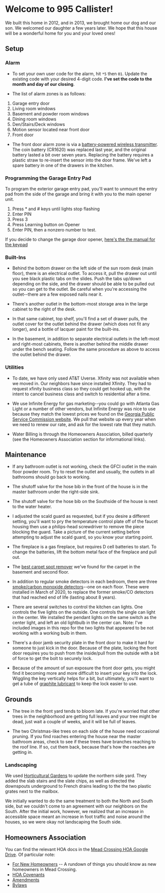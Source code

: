 # Welcome to 995 Callister!

We built this home in 2012, and in 2013, we brought home our dog and
our son. We welcomed our daughter a few years later. We hope that this
house will be a wonderful home for you and your loved ones!

## Setup

### Alarm

* To set your own user code for the alarm, hit `*5` then `01`. Update
the existing code with your desired 4-digit code. **I've set the code to
the month and day of our closing**.

* The list of alarm zones is as follows:

1. Garage entry door
2. Living room windows
3. Basement and powder room windows
4. Dining room windows
5. Den/Stairs/Deck windows
6. Motion sensor located near front door
7. Front door

* The front door alarm zone is via a [battery-powered wireless
transmitter](https://cdn.shopify.com/s/files/1/1659/9809/files/plunger_datasheet_hires.pdf?16841792121202968471). The
coin battery (CR1620) was replaced last year, and the original battery
lasted a bit over seven years. Replacing the battery requires a
plastic straw to re-insert the sensor into the door frame. We've left
a spare battery in one of the drawers in the kitchen.

### Programming the Garage Entry Pad

To program the exterior garage entry pad, you'll want to unmount the
entry pad from the side of the garage and bring it with you to the
main opener unit.

1. Press * and # keys until lights stop flashing
2. Enter PIN
3. Press 3
4. Press Learning button on Opener
5. Enter PIN, then a nonzero number to test.

If you decide to change the garage door opener, [here's the the manual
for the
keypad](https://support.chamberlaingroup.com/s/article/Clicker-Model-KLIK2U-Wireless-Keyless-Entry-Owner-s-Manual-1484145607826)

### Built-Ins

* Behind the bottom drawer on the left side of the sun room desk (main
floor), there is an electrical outlet. To access it, pull the drawer
out until you see black plastic tabs on the slides. Push the tabs
up/down depending on the side, and the drawer should be able to be
pulled out so you can get to the outlet. Be careful when you're
accessing the outlet--there are a few exposed nails near it.

* There's another outlet in the bottom-most storage area in the large
cabinet to the right of the desk.

* In that same cabinet, top shelf, you'll find a set of drawer pulls,
the outlet cover for the outlet behind the drawer (which does not fit
any longer), and a bottle of lacquer paint for the built-ins. 

* In the basement, in addition to separate electrical outlets in the
left-most and right-most cabinets, there is another behind the middle
drawer under the bench seating. Follow the same procedure as above to
access the outlet behind the drawer.

### Utilities

* To date, we have only used AT&T Uverse. Xfinity was not available when
we moved in. Our neighbors have since installed Xfinity. They had to
request xfinity business class so they could get hooked up, with the
intent to cancel business class and switch to residential after a
time.

* We use Infinite Energy for gas marketing--you could go with Atlanta
Gas Light or a number of other vendors, but Infinite Energy was nice
to use because they match the lowest prices we found on the [Georgia
Public Service Commission
website](https://psc.ga.gov/utilities/natural-gas/marketers-pricing-index/). We
pull that website up every year when we need to renew our rate, and
ask for the lowest rate that they match.

* Water Billing is through the Homeowners Association, billed
quarterly (see the Homeowners Association section for informational
links).

## Maintenance

* If any bathroom outlet is not working, check the GFCI outlet in the
main floor powder room. Try to reset the outlet and usually, the
outlets in all bathrooms should go back to working.

* The shutoff valve for the hose bib in the front of the house is in the
master bathroom under the right-side sink.

* The shutoff valve for the hose bib on the Southside of the house is
next to the water heater.

* I adjusted the scald guard as requested, but if you desire a
different setting, you'll want to pry the temperature control plate
off of the faucet housing then use a philips-head screwdriver to
remove the piece blocking the guard. Take a picture of the current
setting before attempting to adjust the scald guard, so you know your
starting point.

* The fireplace is a gas fireplace, but requires D cell batteries to
start. To change the batteries, lift the bottom metal face of the
fireplace and pull out.

* The [best carpet spot
remover](https://smile.amazon.com/Folex-Carpet-Spot-Remover-32/dp/B001B0V5GG?sa-no-redirect=1)
we've found for the carpet in the basement and second floor.

* In addition to regular smoke detectors in each bedroom, there are
three [smoke/carbon monoxide
detectors](https://smile.amazon.com/gp/product/B07B8VGHJH/ref=ppx_yo_dt_b_asin_title_o05_s00?ie=UTF8&psc=1)--one
on each floor. These were installed in March of 2020, to replace the
former smoke/CO detectors that had reached end of life (lasting about
8 years).

* There are several switches to control the kitchen can lights. One
controls the five lights on the outside. One controls the single can
light in the center. We installed the pendant lights on the same
switch as the center light, and left an old lightbulb in the center
can. Note: I've included images in this repo for the two lights that
appeared to be not working with a working bulb in them.

* There's a door jamb security plate in the front door to make it hard
for someone to just kick in the door. Because of the plate, locking
the front door requires you to push from the inside/pull from the
outside with a bit of force to get the bolt to securely lock.

* Because of the amount of sun exposure the front door gets, you might
find it becoming more and more difficult to insert your key into the
lock. Wiggling the key vertically helps for a bit, but ultimately,
you'll want to get a tube of [graphite
lubricant](https://www.homedepot.com/p/Hillman-3-g-Powdered-Graphite-Lubricant-703185/100137063)
to keep the lock easier to use.

## Grounds

* The tree in the front yard tends to bloom late. If you're worried
that other trees in the neighborhood are getting full leaves and your
tree might be dead, just wait a couple of weeks, and it will be full
of leaves.

* The two Christmas-like trees on each side of the house need
occasional pruning. If you find roaches entering the house near the
master bathroom areas, check to see if these trees have branches
reaching to the roof line. If so, cut them back, because that's how
the roaches are getting in.

### Landscaping

We used [Horticultural Gardens](http://horticulturalgardens.net/) to
update the northern side yard. They added the slab stairs and the
slate chips, as well as directed the downspouts underground to French
drains leading to the the two plastic grates next to the mailbox.

We initially wanted to do the same treatment to both the North and
South side, but we couldn't come to an agreement with our neighbors on
the South. After the initial work, however, we realized that an
increase in accessible space meant an increase in foot traffic and
noise around the houses, so we were okay not landscaping the South
side.

## Homeowners Association

You can find the relevant HOA docs in the [Mead Crossing HOA Google
Drive](https://drive.google.com/drive/folders/0B2RBs6e3zGfmNU5rV0FGTGlPdEU?usp=sharing). Of
particular note:

* [For New Homeowners](https://docs.google.com/document/d/1N4WAJtai1C2edoCfiRUwJBc-UL6cjAaIFkOywHh4d1k/edit?usp=sharing) -- A rundown of things you should know as new homeowners in Mead Crossing.
* [HOA Covenants](https://drive.google.com/file/d/0B2RBs6e3zGfmald3MlVKbk1CSjA/view?usp=sharing)
* [Amendments](https://drive.google.com/file/d/0B2RBs6e3zGfmWGktQm4wOHRhMU0/view?usp=sharing)
* [Bylaws](https://drive.google.com/file/d/0B2RBs6e3zGfmRnMxSTFDYjlRR3M/view?usp=sharing)

